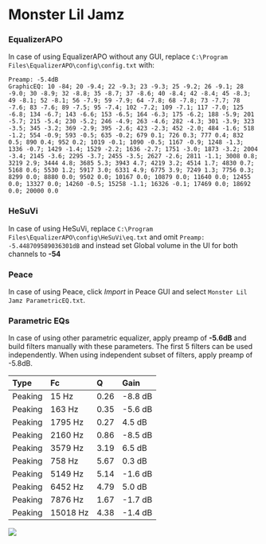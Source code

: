# Monster Lil Jamz

### EqualizerAPO
In case of using EqualizerAPO without any GUI, replace `C:\Program Files\EqualizerAPO\config\config.txt`
with:
```
Preamp: -5.4dB
GraphicEQ: 10 -84; 20 -9.4; 22 -9.3; 23 -9.3; 25 -9.2; 26 -9.1; 28 -9.0; 30 -8.9; 32 -8.8; 35 -8.7; 37 -8.6; 40 -8.4; 42 -8.4; 45 -8.3; 49 -8.1; 52 -8.1; 56 -7.9; 59 -7.9; 64 -7.8; 68 -7.8; 73 -7.7; 78 -7.6; 83 -7.6; 89 -7.5; 95 -7.4; 102 -7.2; 109 -7.1; 117 -7.0; 125 -6.8; 134 -6.7; 143 -6.6; 153 -6.5; 164 -6.3; 175 -6.2; 188 -5.9; 201 -5.7; 215 -5.4; 230 -5.2; 246 -4.9; 263 -4.6; 282 -4.3; 301 -3.9; 323 -3.5; 345 -3.2; 369 -2.9; 395 -2.6; 423 -2.3; 452 -2.0; 484 -1.6; 518 -1.2; 554 -0.9; 593 -0.5; 635 -0.2; 679 0.1; 726 0.3; 777 0.4; 832 0.5; 890 0.4; 952 0.2; 1019 -0.1; 1090 -0.5; 1167 -0.9; 1248 -1.3; 1336 -0.7; 1429 -1.4; 1529 -2.2; 1636 -2.7; 1751 -3.0; 1873 -3.2; 2004 -3.4; 2145 -3.6; 2295 -3.7; 2455 -3.5; 2627 -2.6; 2811 -1.1; 3008 0.8; 3219 2.9; 3444 4.8; 3685 5.3; 3943 4.7; 4219 3.2; 4514 1.7; 4830 0.7; 5168 0.6; 5530 1.2; 5917 3.0; 6331 4.9; 6775 3.9; 7249 1.3; 7756 0.3; 8299 0.0; 8880 0.0; 9502 0.0; 10167 0.0; 10879 0.0; 11640 0.0; 12455 0.0; 13327 0.0; 14260 -0.5; 15258 -1.1; 16326 -0.1; 17469 0.0; 18692 0.0; 20000 0.0
```

### HeSuVi
In case of using HeSuVi, replace `C:\Program Files\EqualizerAPO\config\HeSuVi\eq.txt` and omit `Preamp:
-5.448709589036301dB` and instead set Global volume in the UI for both channels to **-54**

### Peace
In case of using Peace, click *Import* in Peace GUI and select `Monster Lil Jamz ParametricEQ.txt`.

### Parametric EQs
In case of using other parametric equalizer, apply preamp of **-5.6dB** and build filters manually
with these parameters. The first 5 filters can be used independently.
When using independent subset of filters, apply preamp of -5.8dB.

| Type    | Fc       |    Q | Gain    |
|:--------|:---------|:-----|:--------|
| Peaking | 15 Hz    | 0.26 | -8.8 dB |
| Peaking | 163 Hz   | 0.35 | -5.6 dB |
| Peaking | 1795 Hz  | 0.27 | 4.5 dB  |
| Peaking | 2160 Hz  | 0.86 | -8.5 dB |
| Peaking | 3579 Hz  | 3.19 | 6.5 dB  |
| Peaking | 758 Hz   | 5.67 | 0.3 dB  |
| Peaking | 5149 Hz  | 5.14 | -1.6 dB |
| Peaking | 6452 Hz  | 4.79 | 5.0 dB  |
| Peaking | 7876 Hz  | 1.67 | -1.7 dB |
| Peaking | 15018 Hz | 4.38 | -1.4 dB |

![](https://raw.githubusercontent.com/jaakkopasanen/AutoEq/master/results/headphonecom/sbaf-serious/Monster%20Lil%20Jamz/Monster%20Lil%20Jamz.png)